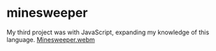 # minesweeper
My third project was with JavaScript, expanding my knowledge of this language.
[Minesweeper.webm](https://github.com/vineet-panchal/minesweeper/assets/115443782/940ff085-4979-4740-aadb-e225a5cfd122)
